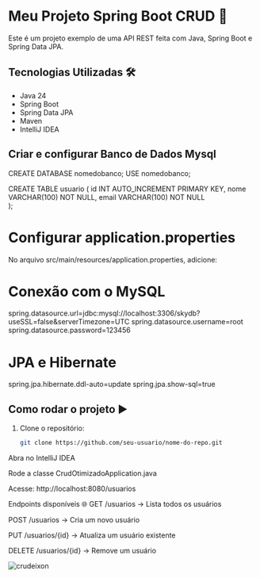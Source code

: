 # Meu Projeto Spring Boot CRUD 🚀

Este é um projeto exemplo de uma API REST feita com Java, Spring Boot e Spring Data JPA.

## Tecnologias Utilizadas 🛠

- Java 24
- Spring Boot
- Spring Data JPA
- Maven
- IntelliJ IDEA

## Criar e configurar Banco de Dados Mysql

CREATE DATABASE nomedobanco;
USE nomedobanco;

CREATE TABLE usuario (
    id INT AUTO_INCREMENT PRIMARY KEY,
    nome VARCHAR(100) NOT NULL,
    email VARCHAR(100) NOT NULL    
);

  # Configurar application.properties
No arquivo src/main/resources/application.properties, adicione:

  # Conexão com o MySQL
spring.datasource.url=jdbc:mysql://localhost:3306/skydb?useSSL=false&serverTimezone=UTC
spring.datasource.username=root
spring.datasource.password=123456

# JPA e Hibernate
spring.jpa.hibernate.ddl-auto=update
spring.jpa.show-sql=true

## Como rodar o projeto ▶️

1. Clone o repositório:
   ```bash
   git clone https://github.com/seu-usuario/nome-do-repo.git

Abra no IntelliJ IDEA

Rode a classe CrudOtimizadoApplication.java

Acesse: http://localhost:8080/usuarios

Endpoints disponíveis 🌐
GET /usuarios → Lista todos os usuários

POST /usuarios → Cria um novo usuário

PUT /usuarios/{id} → Atualiza um usuário existente

DELETE /usuarios/{id} → Remove um usuário

![crudeixon](https://github.com/user-attachments/assets/317c3e69-a707-42e0-8304-0f3a3592d8ce)


